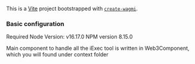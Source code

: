 This is a [Vite](https://vitejs.dev) project bootstrapped with [`create-wagmi`](https://github.com/wevm/wagmi/tree/main/packages/create-wagmi).


### Basic configuration

Required Node Version: v16.17.0
NPM version  8.15.0

Main component to handle all the iExec tool is written in Web3Component, which you will found under context folder